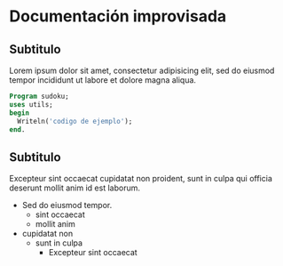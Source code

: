 # Documentación improvisada

## Subtitulo
Lorem ipsum dolor sit amet, consectetur adipisicing elit, sed do eiusmod tempor incididunt ut labore et dolore magna aliqua.

```pascal
Program sudoku;
uses utils;
begin
  Writeln('codigo de ejemplo');
end.
```


## Subtitulo
Excepteur sint occaecat cupidatat non proident, sunt in culpa qui officia deserunt mollit anim id est laborum.

- Sed do eiusmod tempor.
  - sint occaecat
  - mollit anim
- cupidatat non
  - sunt in culpa
    - Excepteur sint occaecat
